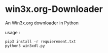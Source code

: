 # win3x.org-Downloader
An Win3x.org downloader in Python

usage :
```
pip3 install -r requierement.txt
python3 win3xdl.py
```
